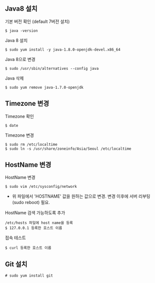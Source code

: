 ## Java8 설치
기본 버전 확인 (default 7버전 설치)
~~~
$ java -version
~~~

Java 8 설치
~~~
$ sudo yum install -y java-1.8.0-openjdk-devel.x86_64
~~~

Java 8으로 변경
~~~
$ sudo /usr/sbin/alternatives --config java
~~~

Java 삭제
~~~
$ sudo yum remove java-1.7.0-openjdk
~~~

## Timezone 변경
Timezone 확인
~~~
$ date
~~~

Timezone 변경
~~~
$ sudo rm /etc/localtime
$ sudo ln -s /usr/share/zoneinfo/Asia/Seoul /etc/localtime
~~~

## HostName 변경
HostName 변경
~~~
$ sudo vim /etc/sysconfig/network
~~~
- 위 파일에서 'HOSTNAME' 값을 원하는 값으로 변경. 변경 이후에 서버 리부팅(sudo reboot) 필요.

HostName 검색 가능하도록 추가
~~~
/etc/hosts 파일에 host name을 등록
$ 127.0.0.1 등록한 호스트 이름
~~~

접속 테스트
~~~
$ curl 등록한 호스트 이름
~~~

## Git 설치
~~~
# sudo yum install git
~~~